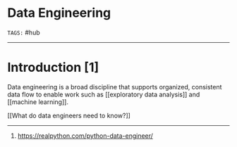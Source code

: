 # Data Engineering
`TAGS:` #hub 

---
# Introduction [1]
Data engineering is a broad discipline that supports organized, consistent data flow to enable work such as [[exploratory data analysis]] and [[machine learning]]. 

[[What do data engineers need to know?]]

---
1.  https://realpython.com/python-data-engineer/
